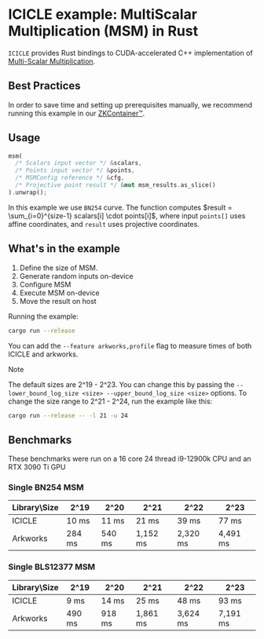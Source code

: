 # ICICLE example: MultiScalar Multiplication (MSM) in Rust

`ICICLE` provides Rust bindings to CUDA-accelerated C++ implementation of [Multi-Scalar Multiplication](https://github.com/ingonyama-zk/ingopedia/blob/master/src/msm.md).

## Best Practices

In order to save time and setting up prerequisites manually, we recommend running this example in our [ZKContainer™️](../../ZKContainer.md).

## Usage

```rust
msm(
  /* Scalars input vector */ &scalars, 
  /* Points input vector */ &points, 
  /* MSMConfig reference */ &cfg, 
  /* Projective point result */ &mut msm_results.as_slice()
).unwrap();
```
In this example we use `BN254` curve. The function computes $result = \sum_{i=0}^{size-1} scalars[i] \cdot points[i]$, where input `points[]` uses affine coordinates, and `result` uses projective coordinates.

## What's in the example

1. Define the size of MSM. 
2. Generate random inputs on-device
3. Configure MSM
4. Execute MSM on-device
5. Move the result on host

Running the example:
```sh
cargo run --release
```

You can add the `--feature arkworks,profile` flag to measure times of both ICICLE and arkworks.

> [!NOTE]
> The default sizes are 2^19 - 2^23. You can change this by passing the `--lower_bound_log_size <size> --upper_bound_log_size <size>` options. To change the size range to 2^21 - 2^24, run the example like this:
> ```sh
> cargo run --release -- -l 21 -u 24
> ```

## Benchmarks

These benchmarks were run on a 16 core 24 thread i9-12900k CPU and an RTX 3090 Ti GPU

### Single BN254 MSM
| Library\Size | 2^19 | 2^20 | 2^21 | 2^22 | 2^23 |
|--------------|------|------|------|------|------|
| ICICLE | 10 ms | 11 ms | 21 ms | 39 ms | 77 ms |
| Arkworks | 284 ms | 540 ms | 1,152 ms | 2,320 ms | 4,491 ms |

### Single BLS12377 MSM
| Library\Size | 2^19 | 2^20 | 2^21 | 2^22 | 2^23 |
|--------------|------|------|------|------|------|
| ICICLE | 9 ms | 14 ms | 25 ms | 48 ms | 93 ms |
| Arkworks | 490 ms | 918 ms | 1,861 ms | 3,624 ms | 7,191 ms |
